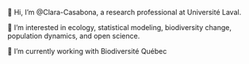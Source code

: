 👋 Hi, I’m @Clara-Casabona, a research professional at Université Laval.

👀 I’m interested in ecology, statistical modeling, biodiversity change, population dynamics, and open science.

🌱 I’m currently working with Biodiversité Québec

